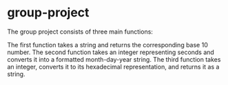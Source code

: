 # group-project

The group project consists of three main functions:

The first function takes a string and returns the corresponding base 10 number.
The second function takes an integer representing seconds and converts it into a formatted month-day-year string.
The third function takes an integer, converts it to its hexadecimal representation, and returns it as a string.
